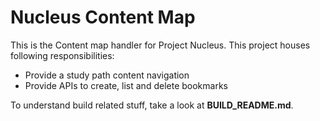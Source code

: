 Nucleus Content Map
================

This is the Content map handler for Project Nucleus. This project houses following responsibilities:

- Provide a study path content navigation
- Provide APIs to create, list and delete bookmarks



To understand build related stuff, take a look at **BUILD_README.md**.


